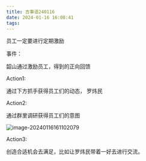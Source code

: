 ```yaml
---
title: 吉事语240116
date: 2024-01-16 16:08:41
tags:
---
```


员工一定要进行定期激励



事件：

韶山通过激励员工，得到的正向回馈



Action1:

通过下方抓手获得员工们的动态， 罗炜民



Action2:

通过群里调研获得员工们的意图

![image-20240116161102079](https://hoey-images.oss-cn-hangzhou.aliyuncs.com/img/image-20240116161102079.png)



Action3:

创造合适机会去满足，比如让罗炜民带着一好去进行交流。
